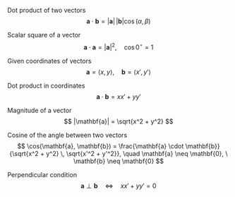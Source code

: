 Dot product of two vectors
$$
\mathbf{a} \cdot \mathbf{b} = |\mathbf{a}|\,|\mathbf{b}| \cos(\alpha, \beta)
$$

Scalar square of a vector
$$
\mathbf{a} \cdot \mathbf{a} = |\mathbf{a}|^2, \quad \cos 0^\circ = 1
$$

 Given coordinates of vectors
$$
\mathbf{a} = \langle x, y \rangle, \quad \mathbf{b} = \langle x', y' \rangle
$$

Dot product in coordinates
$$
\mathbf{a} \cdot \mathbf{b} = x x' + y y'
$$

Magnitude of a vector
$$
|\mathbf{a}| = \sqrt{x^2 + y^2}
$$

 Cosine of the angle between two vectors
$$
\cos(\mathbf{a}, \mathbf{b}) =
\frac{\mathbf{a} \cdot \mathbf{b}}
{\sqrt{x^2 + y^2} \, \sqrt{x'^2 + y'^2}}, 
\quad \mathbf{a} \neq \mathbf{0}, \ \mathbf{b} \neq \mathbf{0}
$$

Perpendicular condition
$$
\mathbf{a} \perp \mathbf{b} \quad \Leftrightarrow \quad x x' + y y' = 0
$$
